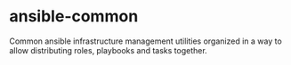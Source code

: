 # ansible-common
Common ansible infrastructure management utilities organized in a way to allow distributing roles, playbooks and tasks together.
